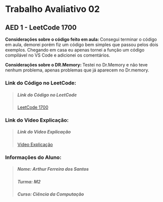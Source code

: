 <h1>Trabalho Avaliativo 02</h1>
<h2>AED 1 - LeetCode 1700</h2>

<strong>Considerações sobre o código feito em aula: </strong>Consegui terminar o código em aula, demorei porém fiz um código bem simples que
passou pelos dois exemplos. Chegando em casa eu apenas tornei a função um código compilável no VS Code e adicionei os comentários.

<strong>Considerações sobre o DR.Memory: </strong>Testei no Dr.Memory e não teve nenhum problema, apenas problemas que já aparecem no Dr.memory. 

<h3>Link do Código no LeetCode: </h3>
<blockquote><h5>Link do Código no LeetCode</h4>
<a href="https://leetcode.com/problems/number-of-students-unable-to-eat-lunch/">LeetCode 1700</a></blockquote> 

<h3>Link do Video Explicação: </h3>
<blockquote><h5>Link do Video Explicação</h4>
<a href="https://drive.google.com/file/d/1weeMtvuisdeC0Wp4imtgwx54xa9B79k2/view?usp=sharing">Video Explicação</a></blockquote> 

<h3>Informações do Aluno: </h3>
<blockquote><h5>Nome: Arthur Ferreira dos Santos</h4>
<h5>Turma: M2</h4>
<h5>Curso: Ciência da Computação</h4></blockquote>
